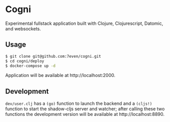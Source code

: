 # Cogni

Experimental fullstack application built with Clojure, Clojurescript, Datomic, and websockets.

## Usage

``` sh
$ git clone git@github.com:7even/cogni.git
$ cd cogni/deploy
$ docker-compose up -d
```

Application will be available at http://localhost:2000.

## Development

`dev/user.clj` has a `(go)` function to launch the backend and a `(cljs!)` function to start
the shadow-cljs server and watcher; after calling these two functions the development version
will be available at http://localhost:8890.
